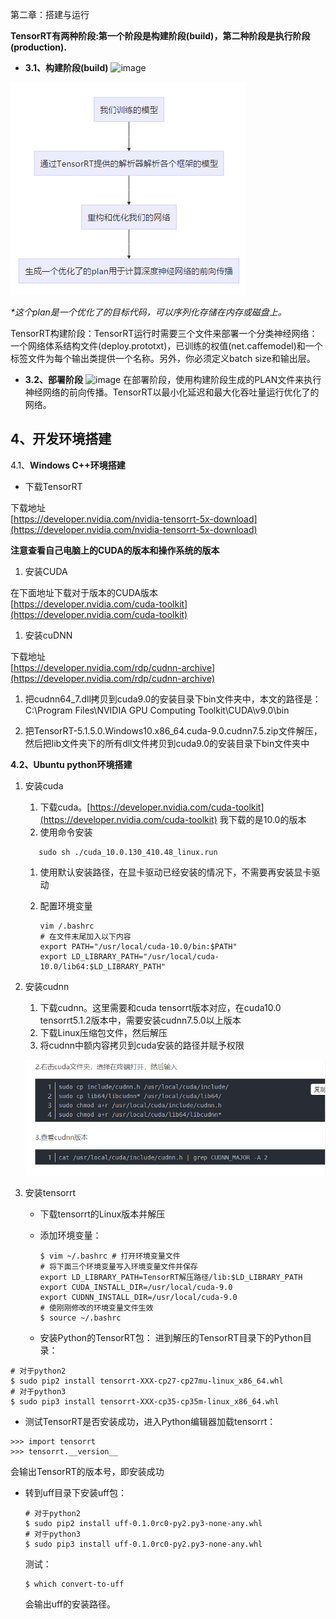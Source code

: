 第二章：搭建与运行

**TensorRT有两种阶段:第一个阶段是构建阶段\(build\)，第二种阶段是执行阶段\(production\).**

* **3.1、构建阶段\(build\)**
  ![image](https://note.youdao.com/yws/public/resource/a48e105e9dcf98f685bf69937a8ead17/xmlnote/A4A6EF17A0964F89A22BC732A5C19F2D/16563)

![](/Image/专业技能/TensorRT/TensorRT运行流程.png)

_\*这个plan是一个优化了的目标代码，可以序列化存储在内存或磁盘上。_

TensorRT构建阶段：TensorRT运行时需要三个文件来部署一个分类神经网络：一个网络体系结构文件\(deploy.prototxt\)，已训练的权值\(net.caffemodel\)和一个标签文件为每个输出类提供一个名称。另外，你必须定义batch size和输出层。

* **3.2、部署阶段**
  ![image](https://note.youdao.com/yws/public/resource/a48e105e9dcf98f685bf69937a8ead17/xmlnote/46743F3868424F70A8D4889F0B8F5EBF/16565)
  在部署阶段，使用构建阶段生成的PLAN文件来执行神经网络的前向传播。TensorRT以最小化延迟和最大化吞吐量运行优化了的网络。

## 4、开发环境搭建

4.1、**Windows C++环境搭建**

* 下载TensorRT

下载地址  
[https://developer.nvidia.com/nvidia-tensorrt-5x-download](https://developer.nvidia.com/nvidia-tensorrt-5x-download)

**注意查看自己电脑上的CUDA的版本和操作系统的版本**

1. 安装CUDA

在下面地址下载对于版本的CUDA版本  
[https://developer.nvidia.com/cuda-toolkit](https://developer.nvidia.com/cuda-toolkit)

1. 安装cuDNN

下载地址  
[https://developer.nvidia.com/rdp/cudnn-archive](https://developer.nvidia.com/rdp/cudnn-archive)

1. 把cudnn64\_7.dll拷贝到cuda9.0的安装目录下bin文件夹中，本文的路径是：C:\Program Files\NVIDIA GPU Computing Toolkit\CUDA\v9.0\bin

2. 把TensorRT-5.1.5.0.Windows10.x86\_64.cuda-9.0.cudnn7.5.zip文件解压，然后把lib文件夹下的所有dll文件拷贝到cuda9.0的安装目录下bin文件夹中

**4.2、Ubuntu python环境搭建**

1. 安装cuda  
   1. 下载cuda。[https://developer.nvidia.com/cuda-toolkit](https://developer.nvidia.com/cuda-toolkit) 我下载的是10.0的版本  
   2. 使用命令安装

   ```
      sudo sh ./cuda_10.0.130_410.48_linux.run
   ```

   1. 使用默认安装路径，在显卡驱动已经安装的情况下，不需要再安装显卡驱动

   2. 配置环境变量

      ```
      vim /.bashrc
      # 在文件末尾加入以下内容
      export PATH="/usr/local/cuda-10.0/bin:$PATH"
      export LD_LIBRARY_PATH="/usr/local/cuda-10.0/lib64:$LD_LIBRARY_PATH"
      ```

2. 安装cudnn  
   1. 下载cudnn。这里需要和cuda tensorrt版本对应，在cuda10.0 tensorrt5.1.2版本中，需要安装cudnn7.5.0以上版本  
   2. 下载Linux压缩包文件，然后解压  
   3. 将cudnn中额内容拷贝到cuda安装的路径并赋予权限

   ![](/Image/专业技能/TensorRT/cudnn安装.png)

1. 安装tensorrt

   * 下载tensorrt的Linux版本并解压

   * 添加环境变量：

     ```
     $ vim ~/.bashrc # 打开环境变量文件
     # 将下面三个环境变量写入环境变量文件并保存
     export LD_LIBRARY_PATH=TensorRT解压路径/lib:$LD_LIBRARY_PATH
     export CUDA_INSTALL_DIR=/usr/local/cuda-9.0
     export CUDNN_INSTALL_DIR=/usr/local/cuda-9.0
     # 使刚刚修改的环境变量文件生效
     $ source ~/.bashrc
     ```

   * 安装Python的TensorRT包：
     进到解压的TensorRT目录下的Python目录：

```
# 对于python2
$ sudo pip2 install tensorrt-XXX-cp27-cp27mu-linux_x86_64.whl
# 对于python3
$ sudo pip3 install tensorrt-XXX-cp35-cp35m-linux_x86_64.whl
```

* 测试TensorRT是否安装成功，进入Python编辑器加载tensorrt：

```
>>> import tensorrt
>>> tensorrt.__version__
```

会输出TensorRT的版本号，即安装成功

* 转到uff目录下安装uff包：

  ```
  # 对于python2
  $ sudo pip2 install uff-0.1.0rc0-py2.py3-none-any.whl
  # 对于python3
  $ sudo pip3 install uff-0.1.0rc0-py2.py3-none-any.whl
  ```

  测试：

  ```
  $ which convert-to-uff
  ```

  会输出uff的安装路径。




